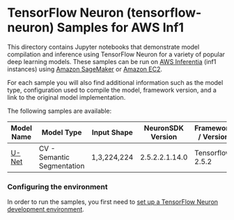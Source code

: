 # TensorFlow Neuron (tensorflow-neuron) Samples for AWS Inf1

This directory contains Jupyter notebooks that demonstrate model compilation and inference using TensorFlow Neuron for a variety of popular deep learning models. These samples can be run on [AWS Inferentia](https://aws.amazon.com/machine-learning/inferentia/) (inf1 instances) using [Amazon SageMaker](https://aws.amazon.com/sagemaker) or [Amazon EC2](https://aws.amazon.com/ec2/).

For each sample you will also find additional information such as the model type, configuration used to compile the model, framework version, and a link to the original model implementation.

The following samples are available:

|Model Name	|Model Type	|Input Shape	|NeuronSDK Version	|Framework / Version	|Original Implementation	|
|---	|---	|---	|---	|---	|---	|
|[U-Net](inference/unet) |CV - Semantic Segmentation    |1,3,224,224    |2.5.2.2.1.14.0    |Tensorflow 2.5.2    |[link](https://github.com/jakeret/unet)|


### Configuring the environment

In order to run the samples, you first need to [set up a TensorFlow Neuron development environment](https://awsdocs-neuron.readthedocs-hosted.com/en/latest/neuron-intro/get-started.html).

